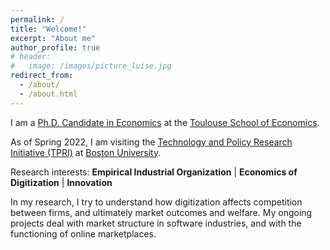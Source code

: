 ```yaml
---
permalink: /
title: "Welcome!"
excerpt: "About me"
author_profile: true
# header:
#   image: /images/picture_luise.jpg 
redirect_from: 
  - /about/
  - /about.html
---
```



I am a [Ph.D. Candidate in Economics](https://www.tse-fr.eu/people/luise-eisfeld) at the [Toulouse School of Economics](https://www.tse-fr.eu). 

As of Spring 2022, I am visiting the [Technology and Policy Research Initiative (TPRI)](https://sites.bu.edu/tpri/) at [Boston University](https://www.bu.edu).

Research interests: **Empirical Industrial Organization** | **Economics of Digitization** | **Innovation**

In my research, I try to understand how digitization affects competition between firms, and ultimately market outcomes and welfare. My ongoing projects deal with market structure in software industries, and with the functioning of online marketplaces.



